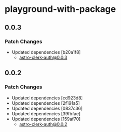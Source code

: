# playground-with-package

## 0.0.3

### Patch Changes

- Updated dependencies [b20a1f8]
  - astro-clerk-auth@0.0.3

## 0.0.2

### Patch Changes

- Updated dependencies [cd923d8]
- Updated dependencies [2f191a5]
- Updated dependencies [0837c36]
- Updated dependencies [39fbfae]
- Updated dependencies [159af70]
  - astro-clerk-auth@0.0.2
